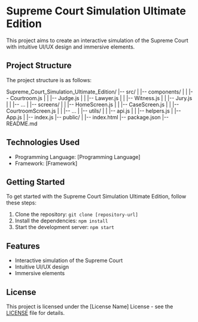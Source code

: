 # Supreme Court Simulation Ultimate Edition

This project aims to create an interactive simulation of the Supreme Court with intuitive UI/UX design and immersive elements.

## Project Structure

The project structure is as follows:


Supreme_Court_Simulation_Ultimate_Edition/
|-- src/
|   |-- components/
|   |   |-- Courtroom.js
|   |   |-- Judge.js
|   |   |-- Lawyer.js
|   |   |-- Witness.js
|   |   |-- Jury.js
|   |   |-- ...
|   |-- screens/
|   |   |-- HomeScreen.js
|   |   |-- CaseScreen.js
|   |   |-- CourtroomScreen.js
|   |   |-- ...
|   |-- utils/
|   |   |-- api.js
|   |   |-- helpers.js
|   |-- App.js
|   |-- index.js
|-- public/
|   |-- index.html
|-- package.json
|-- README.md


## Technologies Used

- Programming Language: [Programming Language]
- Framework: [Framework]

## Getting Started

To get started with the Supreme Court Simulation Ultimate Edition, follow these steps:

1. Clone the repository: `git clone [repository-url]`
2. Install the dependencies: `npm install`
3. Start the development server: `npm start`

## Features

- Interactive simulation of the Supreme Court
- Intuitive UI/UX design
- Immersive elements

## License

This project is licensed under the [License Name] License - see the [LICENSE](LICENSE) file for details.